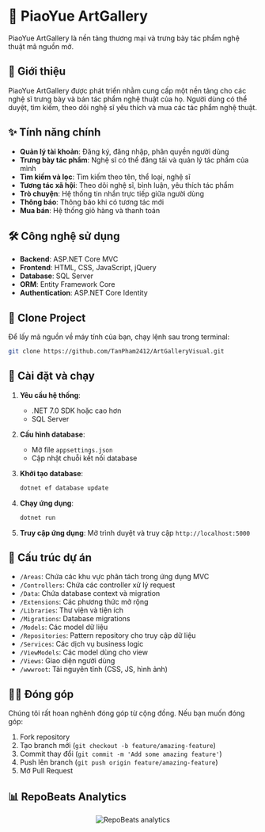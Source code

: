 # 🎵 PiaoYue ArtGallery

PiaoYue ArtGallery là nền tảng thương mại và trưng bày tác phẩm nghệ thuật mã nguồn mở.

## 📝 Giới thiệu

PiaoYue ArtGallery được phát triển nhằm cung cấp một nền tảng cho các nghệ sĩ trưng bày và bán tác phẩm nghệ thuật của họ. Người dùng có thể duyệt, tìm kiếm, theo dõi nghệ sĩ yêu thích và mua các tác phẩm nghệ thuật.

## ✨ Tính năng chính

- **Quản lý tài khoản**: Đăng ký, đăng nhập, phân quyền người dùng
- **Trưng bày tác phẩm**: Nghệ sĩ có thể đăng tải và quản lý tác phẩm của mình
- **Tìm kiếm và lọc**: Tìm kiếm theo tên, thể loại, nghệ sĩ
- **Tương tác xã hội**: Theo dõi nghệ sĩ, bình luận, yêu thích tác phẩm
- **Trò chuyện**: Hệ thống tin nhắn trực tiếp giữa người dùng
- **Thông báo**: Thông báo khi có tương tác mới
- **Mua bán**: Hệ thống giỏ hàng và thanh toán

## 🛠️ Công nghệ sử dụng

- **Backend**: ASP.NET Core MVC
- **Frontend**: HTML, CSS, JavaScript, jQuery
- **Database**: SQL Server
- **ORM**: Entity Framework Core
- **Authentication**: ASP.NET Core Identity

## 🚀 Clone Project

Để lấy mã nguồn về máy tính của bạn, chạy lệnh sau trong terminal:

```bash
git clone https://github.com/TanPham2412/ArtGalleryVisual.git
```

## 🔧 Cài đặt và chạy

1. **Yêu cầu hệ thống**:
   - .NET 7.0 SDK hoặc cao hơn
   - SQL Server

2. **Cấu hình database**:
   - Mở file `appsettings.json`
   - Cập nhật chuỗi kết nối database

3. **Khởi tạo database**:
   ```bash
   dotnet ef database update
   ```

4. **Chạy ứng dụng**:
   ```bash
   dotnet run
   ```

5. **Truy cập ứng dụng**: Mở trình duyệt và truy cập `http://localhost:5000`

## 📁 Cấu trúc dự án

- `/Areas`: Chứa các khu vực phân tách trong ứng dụng MVC
- `/Controllers`: Chứa các controller xử lý request
- `/Data`: Chứa database context và migration
- `/Extensions`: Các phương thức mở rộng
- `/Libraries`: Thư viện và tiện ích
- `/Migrations`: Database migrations
- `/Models`: Các model dữ liệu
- `/Repositories`: Pattern repository cho truy cập dữ liệu
- `/Services`: Các dịch vụ business logic
- `/ViewModels`: Các model dùng cho view
- `/Views`: Giao diện người dùng
- `/wwwroot`: Tài nguyên tĩnh (CSS, JS, hình ảnh)

## 👨‍💻 Đóng góp

Chúng tôi rất hoan nghênh đóng góp từ cộng đồng. Nếu bạn muốn đóng góp:

1. Fork repository
2. Tạo branch mới (`git checkout -b feature/amazing-feature`)
3. Commit thay đổi (`git commit -m 'Add some amazing feature'`)
4. Push lên branch (`git push origin feature/amazing-feature`)
5. Mở Pull Request

## 📊 RepoBeats Analytics

<p align="center">
    <img src="https://repobeats.axiom.co/api/embed/d2fd449cf12eb010947325731445c985db76b96f.svg" alt="RepoBeats analytics" />
</p>
